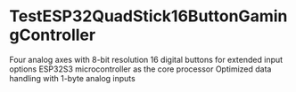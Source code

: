 # TestESP32QuadStick16ButtonGamingController
Four analog axes with 8-bit resolution 16 digital buttons for extended input options ESP32S3 microcontroller as the core processor Optimized data handling with 1-byte analog inputs
